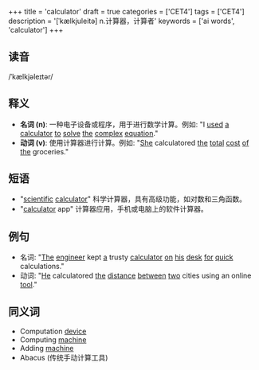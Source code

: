 +++
title = 'calculator'
draft = true
categories = ['CET4']
tags = ['CET4']
description = '[ˈkælkjuleitə] n.计算器，计算者'
keywords = ['ai words', 'calculator']
+++

## 读音
/ˈkælkjəleɪtər/

## 释义
- **名词 (n)**: 一种电子设备或程序，用于进行数学计算。例如: "I [used](/post/used/) [a](/post/a/) [calculator](/post/calculator/) [to](/post/to/) [solve](/post/solve/) [the](/post/the/) [complex](/post/complex/) [equation](/post/equation/)."
- **动词 (v)**: 使用计算器进行计算。例如: "[She](/post/she/) calculatored [the](/post/the/) [total](/post/total/) [cost](/post/cost/) [of](/post/of/) [the](/post/the/) groceries."

## 短语
- "[scientific](/post/scientific/) [calculator](/post/calculator/)" 科学计算器，具有高级功能，如对数和三角函数。
- "[calculator](/post/calculator/) app" 计算器应用，手机或电脑上的软件计算器。

## 例句
- 名词: "[The](/post/the/) [engineer](/post/engineer/) kept [a](/post/a/) trusty [calculator](/post/calculator/) [on](/post/on/) [his](/post/his/) [desk](/post/desk/) [for](/post/for/) [quick](/post/quick/) calculations."
- 动词: "[He](/post/he/) calculatored [the](/post/the/) [distance](/post/distance/) [between](/post/between/) [two](/post/two/) cities using an online [tool](/post/tool/)."

## 同义词
- Computation [device](/post/device/)
- Computing [machine](/post/machine/)
- Adding [machine](/post/machine/)
- Abacus (传统手动计算工具)
